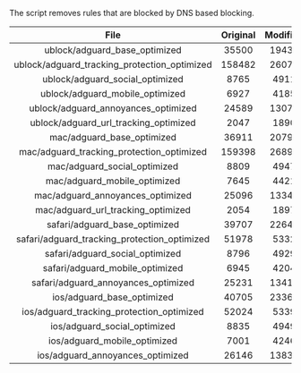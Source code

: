 The script removes rules that are blocked by DNS based blocking.


| File | Original | Modified |
|:----:|:-----:|:-----:|
| ublock/adguard_base_optimized | 35500 | 19439 |
| ublock/adguard_tracking_protection_optimized | 158482 | 26073 |
| ublock/adguard_social_optimized | 8765 | 4911 |
| ublock/adguard_mobile_optimized | 6927 | 4185 |
| ublock/adguard_annoyances_optimized | 24589 | 13079 |
| ublock/adguard_url_tracking_optimized | 2047 | 1890 |
| mac/adguard_base_optimized | 36911 | 20797 |
| mac/adguard_tracking_protection_optimized | 159398 | 26898 |
| mac/adguard_social_optimized | 8809 | 4947 |
| mac/adguard_mobile_optimized | 7645 | 4421 |
| mac/adguard_annoyances_optimized | 25096 | 13342 |
| mac/adguard_url_tracking_optimized | 2054 | 1897 |
| safari/adguard_base_optimized | 39707 | 22648 |
| safari/adguard_tracking_protection_optimized | 51978 | 5332 |
| safari/adguard_social_optimized | 8796 | 4929 |
| safari/adguard_mobile_optimized | 6945 | 4204 |
| safari/adguard_annoyances_optimized | 25231 | 13418 |
| ios/adguard_base_optimized | 40705 | 23369 |
| ios/adguard_tracking_protection_optimized | 52024 | 5339 |
| ios/adguard_social_optimized | 8835 | 4949 |
| ios/adguard_mobile_optimized | 7001 | 4246 |
| ios/adguard_annoyances_optimized | 26146 | 13838 |